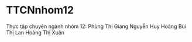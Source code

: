 # TTCNnhom12 
Thực tập chuyên ngành nhóm 12: 
Phùng Thị Giang
Nguyễn Huy Hoàng
Bùi Thị Lan
Hoàng Thị Xuân
